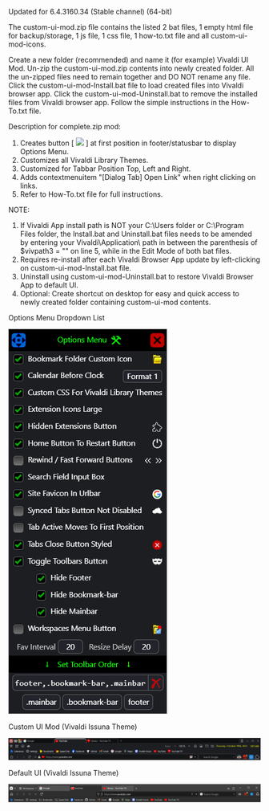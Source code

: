 Updated for 6.4.3160.34 (Stable channel) (64-bit)

The custom-ui-mod.zip file contains the listed 2 bat files, 1 empty html file for backup/storage, 1 js file, 1 css file, 1 how-to.txt file and all custom-ui-mod-icons.

Create a new folder (recommended) and name it (for example) Vivaldi UI Mod. Un-zip the custom-ui-mod.zip contents into newly created folder. 
All the un-zipped files need to remain together and DO NOT rename any file. Click the custom-ui-mod-Install.bat file to load created files into Vivaldi browser app.
Click the custom-ui-mod-Uninstall.bat to remove the installed files from Vivaldi browser app. Follow the simple instructions in the How-To.txt file.

Description for complete.zip mod:
1. Creates button [ <img src="https://github.com/srazzano/Images/blob/master/options.png"/> ] at first position in footer/statusbar to display Options Menu.
2. Customizes all Vivaldi Library Themes.
3. Customized for Tabbar Position Top, Left and Right.
4. Adds contextmenuitem "[Dialog Tab] Open Link" when right clicking on links.
5. Refer to How-To.txt file for full instructions.

NOTE: 
1. If Vivaldi App install path is NOT your C:\Users folder or C:\Program Files folder, the Install.bat and Uninstall.bat files needs to be amended by entering
   your Vivaldi\Application\ path in between the parenthesis of $vivpath3 = "" on line 5, while in the Edit Mode of both bat files.
2. Requires re-install after each Vivaldi Browser App update by left-clicking on custom-ui-mod-Install.bat file.
3. Uninstall using custom-ui-mod-Uninstall.bat to restore Vivaldi Browser App to default UI.
4. Optional: Create shortcut on desktop for easy and quick access to newly created folder containing custom-ui-mod contents.

Options Menu Dropdown List

<img src="https://github.com/Razzano/Images/blob/master/Custom_UI_Options_Menu.png"/>

Custom UI Mod (Vivaldi Issuna Theme)

<img src="https://github.com/Razzano/Images/blob/master/Custom_UI_Mod.png"/>

Default UI (Vivaldi Issuna Theme)

<img src="https://github.com/Razzano/Images/blob/master/Default_UI.png"/>

